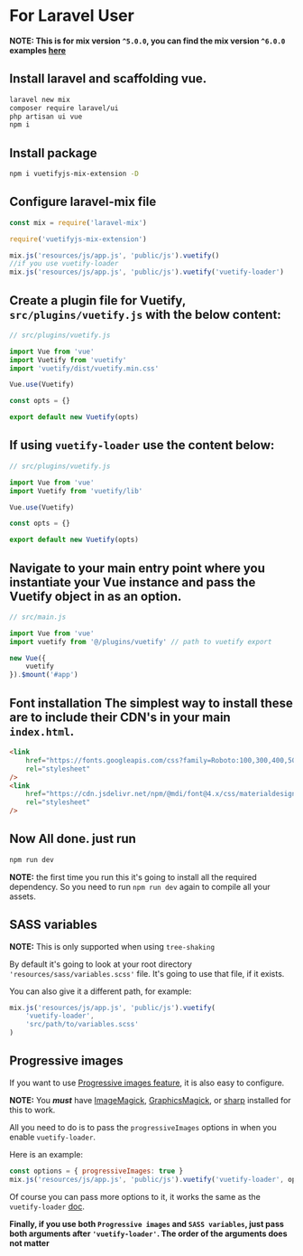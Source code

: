 # For Laravel User

**NOTE: This is for mix version `^5.0.0`, you can find the mix version `^6.0.0` examples [here](https://github.com/Nothing-Works/vuetifyjs-mix-extension/blob/master/readme.md)**

## Install laravel and scaffolding vue.

```bash
laravel new mix
composer require laravel/ui
php artisan ui vue
npm i
```

## Install package

```bash
npm i vuetifyjs-mix-extension -D
```

## Configure laravel-mix file

```js
const mix = require('laravel-mix')

require('vuetifyjs-mix-extension')

mix.js('resources/js/app.js', 'public/js').vuetify()
//if you use vuetify-loader
mix.js('resources/js/app.js', 'public/js').vuetify('vuetify-loader')
```

## Create a plugin file for Vuetify, `src/plugins/vuetify.js` with the below content:

```js
// src/plugins/vuetify.js

import Vue from 'vue'
import Vuetify from 'vuetify'
import 'vuetify/dist/vuetify.min.css'

Vue.use(Vuetify)

const opts = {}

export default new Vuetify(opts)
```

## If using `vuetify-loader` use the content below:

```js
// src/plugins/vuetify.js

import Vue from 'vue'
import Vuetify from 'vuetify/lib'

Vue.use(Vuetify)

const opts = {}

export default new Vuetify(opts)
```

## Navigate to your main entry point where you instantiate your Vue instance and pass the Vuetify object in as an option.

```js
// src/main.js

import Vue from 'vue'
import vuetify from '@/plugins/vuetify' // path to vuetify export

new Vue({
    vuetify
}).$mount('#app')
```

## Font installation The simplest way to install these are to include their CDN's in your main `index.html`.

```html
<link
    href="https://fonts.googleapis.com/css?family=Roboto:100,300,400,500,700,900"
    rel="stylesheet"
/>
<link
    href="https://cdn.jsdelivr.net/npm/@mdi/font@4.x/css/materialdesignicons.min.css"
    rel="stylesheet"
/>
```

## Now All done. just run

```bash
npm run dev
```

**NOTE:** the first time you run this it's going to install all the required dependency. So you need to run `npm run dev` again to compile all your assets.

## SASS variables

**NOTE:** This is only supported when using `tree-shaking`

By default it's going to look at your root directory `'resources/sass/variables.scss'` file. It's going to use that file, if it exists.

You can also give it a different path, for example:

```js
mix.js('resources/js/app.js', 'public/js').vuetify(
    'vuetify-loader',
    'src/path/to/variables.scss'
)
```

## Progressive images

If you want to use [Progressive images feature](https://github.com/vuetifyjs/vuetify-loader#progressive-images), it is also easy to configure.

**NOTE:** You **_must_** have [ImageMagick](https://www.imagemagick.org/script/index.php), [GraphicsMagick](http://www.graphicsmagick.org/), or [sharp](https://github.com/lovell/sharp) installed for this to work.

All you need to do is to pass the `progressiveImages` options in when you enable `vuetify-loader`.

Here is an example:

```js
const options = { progressiveImages: true }
mix.js('resources/js/app.js', 'public/js').vuetify('vuetify-loader', options)
```

Of course you can pass more options to it, it works the same as the `vuetify-loader` [doc](https://github.com/vuetifyjs/vuetify-loader/blob/master/README.md#configuration).

**Finally, if you use both `Progressive images` and `SASS variables`, just pass both arguments after `'vuetify-loader'`. The order of the arguments does not matter**
